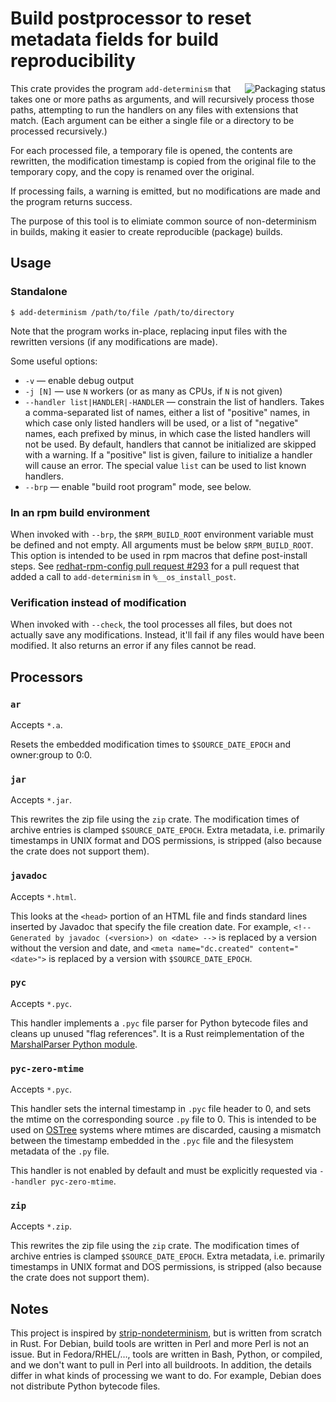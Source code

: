 # Build postprocessor to reset metadata fields for build reproducibility

<a href="https://repology.org/project/add-determinism/versions">
    <img src="https://repology.org/badge/vertical-allrepos/add-determinism.svg" alt="Packaging status" align="right">
</a>

This crate provides the program `add-determinism` that takes one or more paths as arguments,
and will recursively process those paths,
attempting to run the handlers on any files with extensions that match.
(Each argument can be either a single file or a directory to be processed recursively.)

For each processed file, a temporary file is opened,
the contents are rewritten,
the modification timestamp is copied from the original file to the temporary copy,
and the copy is renamed over the original.

If processing fails, a warning is emitted,
but no modifications are made and the program returns success.

The purpose of this tool is to elimiate common source of non-determinism in builds,
making it easier to create reproducible (package) builds.

## Usage

### Standalone

```console
$ add-determinism /path/to/file /path/to/directory
```
Note that the program works in-place, replacing input files with the rewritten versions (if any modifications are made).

Some useful options:

* `-v` — enable debug output
* `-j [N]` — use `N` workers (or as many as CPUs, if `N` is not given)
* `--handler list|HANDLER|-HANDLER` — constrain the list of handlers. Takes a comma-separated list of names, either a list of "positive" names, in which case only listed handlers will be used, or a list of "negative" names, each prefixed by minus, in which case the listed handlers will not be used. By default, handlers that cannot be initialized are skipped with a warning. If a "positive" list is given, failure to initialize a handler will cause an error. The special value `list` can be used to list known handlers.
* `--brp` — enable "build root program" mode, see below.

### In an rpm build environment

When invoked with `--brp`, the `$RPM_BUILD_ROOT` environment variable must be defined and not empty.
All arguments must be below `$RPM_BUILD_ROOT`.
This option is intended to be used in rpm macros that define post-install steps.
See [redhat-rpm-config pull request #293](https://src.fedoraproject.org/rpms/redhat-rpm-config/pull-request/293)
for a pull request that added a call to `add-determinism` in `%__os_install_post`.

### Verification instead of modification

When invoked with `--check`, the tool processes all files,
but does not actually save any modifications.
Instead, it'll fail if any files would have been modified.
It also returns an error if any files cannot be read.

## Processors

### `ar`

Accepts `*.a`.

Resets the embedded modification times to `$SOURCE_DATE_EPOCH` and owner:group to 0:0.

### `jar`

Accepts `*.jar`.

This rewrites the zip file using the `zip` crate.
The modification times of archive entries is clamped `$SOURCE_DATE_EPOCH`.
Extra metadata, i.e. primarily timestamps in UNIX format and DOS permissions,
is stripped (also because the crate does not support them).

### `javadoc`

Accepts `*.html`.

This looks at the `<head>` portion of an HTML file and finds standard
lines inserted by Javadoc that specify the file creation date.
For example,
`<!-- Generated by javadoc (<version>) on <date> -->` is replaced by a version without the version and date,
and `<meta name="dc.created" content="<date>">` is replaced by a version with `$SOURCE_DATE_EPOCH`.

### `pyc`

Accepts `*.pyc`.

This handler implements a `.pyc` file parser for Python bytecode files
and cleans up unused "flag references".
It is a Rust reimplementation of
the [MarshalParser Python module](https://github.com/fedora-python/marshalparser).

### `pyc-zero-mtime`

Accepts `*.pyc`.

This handler sets the internal timestamp in `.pyc` file header to 0,
and sets the mtime on the corresponding source `.py` file to 0.
This is intended to be used on [OSTree](https://github.com/ostreedev/ostree)
systems where mtimes are discarded,
causing a mismatch between the timestamp embedded in the `.pyc` file
and the filesystem metadata of the `.py` file.

This handler is not enabled by default and must be explicitly requested
via `--handler pyc-zero-mtime`.

### `zip`

Accepts `*.zip`.

This rewrites the zip file using the `zip` crate.
The modification times of archive entries is clamped `$SOURCE_DATE_EPOCH`.
Extra metadata, i.e. primarily timestamps in UNIX format and DOS permissions,
is stripped (also because the crate does not support them).

## Notes

This project is inspired by
[strip-nondeterminism](https://salsa.debian.org/reproducible-builds/strip-nondeterminism),
but is written from scratch in Rust.
For Debian, build tools are written in Perl and more Perl is not an issue.
But in Fedora/RHEL/…, tools are written in Bash, Python, or compiled,
and we don't want to pull in Perl into all buildroots.
In addition, the details differ in what kinds of processing we want to do.
For example, Debian does not distribute Python bytecode files.
